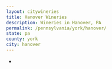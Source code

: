 ```yaml
---
layout: citywineries
title: Hanover Wineries
description: Wineries in Hanover, PA
permalink: /pennsylvania/york/hanover/
state: pa
county: york
city: hanover
---
```

-
